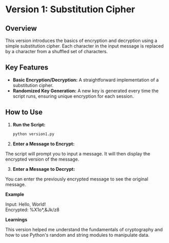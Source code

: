 # Version 1: Substitution Cipher

## Overview
This version introduces the basics of encryption and decryption using a simple substitution cipher. Each character in the input message is replaced by a character from a shuffled set of characters.

## Key Features
- **Basic Encryption/Decryption:** A straightforward implementation of a substitution cipher.
- **Randomized Key Generation:** A new key is generated every time the script runs, ensuring unique encryption for each session.

## How to Use
1. **Run the Script:**
   ```bash
   python version1.py
   
2. **Enter a Message to Encrypt:**

The script will prompt you to input a message. It will then display the encrypted version of the message.

3. **Enter a Message to Decrypt:**

You can enter the previously encrypted message to see the original message.

**Example**

Input: Hello, World!  
Encrypted: %X1o*,&Jk/z8

**Learnings**

This version helped me understand the fundamentals of cryptography and how to use Python's random and string modules to manipulate data.
